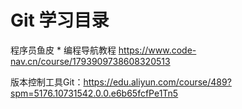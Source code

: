 # Git 学习目录

程序员鱼皮 * 编程导航教程 <https://www.code-nav.cn/course/1793909738608320513>

版本控制工具Git：<https://edu.aliyun.com/course/489?spm=5176.10731542.0.0.e6b65fcfPe1Tn5>